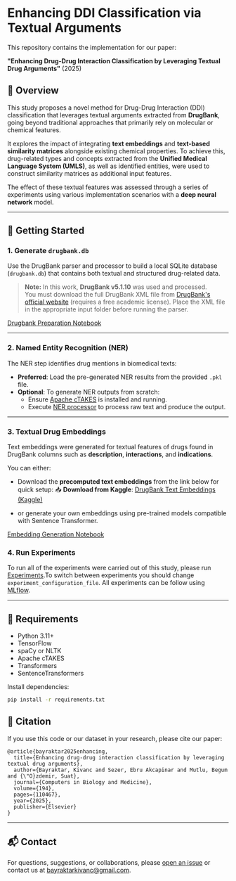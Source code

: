 # Enhancing DDI Classification via Textual Arguments

This repository contains the implementation for our paper:

**"Enhancing Drug-Drug Interaction Classification by Leveraging Textual Drug Arguments"** (2025)

## 📄 Overview

This study proposes a novel method for Drug-Drug Interaction (DDI) classification that leverages textual arguments extracted from **DrugBank**, going beyond traditional approaches that primarily rely on molecular or chemical features.

It explores the impact of integrating **text embeddings** and **text-based similarity matrices** alongside existing chemical properties. To achieve this, drug-related types and concepts extracted from the **Unified Medical Language System (UMLS)**, as well as identified entities, were used to construct similarity matrices as additional input features.

The effect of these textual features was assessed through a series of experiments using various implementation scenarios with a **deep neural network** model.

---

## 🚀 Getting Started

### 1. Generate `drugbank.db`

Use the DrugBank parser and processor to build a local SQLite database (`drugbank.db`) that contains both textual and structured drug-related data.

> **Note:** In this work, **DrugBank v5.1.10** was used and processed.  
> You must download the full DrugBank XML file from [DrugBank's official website](https://go.drugbank.com/releases/latest) (requires a free academic license). Place the XML file in the appropriate input folder before running the parser.


[Drugbank Preparation Notebook](colab_notebooks/prep-0001-data-preparation-for-DrugBank.ipynb) 

---

### 2. Named Entity Recognition (NER)

The NER step identifies drug mentions in biomedical texts:

- **Preferred**: Load the pre-generated NER results from the provided `.pkl` file.
- **Optional**: To generate NER outputs from scratch:
  - Ensure [Apache cTAKES](https://ctakes.apache.org/) is installed and running.
  - Execute [NER processor](run_ner.py) to process raw text and produce the output.

---

### 3. Textual Drug Embeddings

Text embeddings were generated for textual features of drugs found in DrugBank columns such as **description**, **interactions**, and **indications**.

You can either:

- Download the **precomputed text embeddings** from the link below for quick setup:
📥 **Download from Kaggle**: [DrugBank Text Embeddings (Kaggle)](https://www.kaggle.com/datasets/kivancbayraktar/0295501b-e673-43e9-af91-7d06ec21cb7d)

- or generate your own embeddings using pre-trained models compatible with Sentence Transformer.

[Embedding Generation Notebook](colab_notebooks/embedding_generation.ipynb) 

 
### 4. Run Experiments

To run all of the experiments were carried out of this study, please run [Experiments](colab_notebooks/experiments.ipynb.ipynb).To switch between experiments you should change `experiment_configuration_file`. All experiments can be follow using [MLflow](https://www.mlflow.org).


---

## 📌 Requirements

- Python 3.11+
- TensorFlow 
- spaCy or NLTK
- Apache cTAKES
- Transformers
- SentenceTransformers 

Install dependencies:

```bash
pip install -r requirements.txt
```

## 📝 Citation

If you use this code or our dataset in your research, please cite our paper:
```
@article{bayraktar2025enhancing,
  title={Enhancing drug-drug interaction classification by leveraging textual drug arguments},
  author={Bayraktar, Kivanc and Sezer, Ebru Akcapinar and Mutlu, Begum and {\"O}zdemir, Suat},
  journal={Computers in Biology and Medicine},
  volume={194},
  pages={110467},
  year={2025},
  publisher={Elsevier}
}
```

---

## 📬 Contact

For questions, suggestions, or collaborations, please [open an issue](https://github.com/kivancbayraktar/enhancing-ddi-classification-via-textual-arguments) or contact us at [bayraktarkivanc@gmail.com](mailto:bayraktarkivanc@gmail.com).
